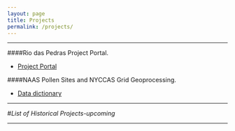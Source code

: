```yaml
---
layout: page
title: Projects
permalink: /projects/
---
```


<!--This is the base Jekyll theme. You can find out more info about customizing your Jekyll theme, as well as basic Jekyll usage documentation at [jekyllrb.com](http://jekyllrb.com/)

You can find the source code for the Jekyll new theme at: [github.com/jglovier/jekyll-new](https://github.com/jglovier/jekyll-new)

You can find the source code for Jekyll at [github.com/jekyll/jekyll](https://github.com/jekyll/jekyll)
-->

---

####Rio das Pedras Project Portal.
* [Project Portal](/projects/rdp)

####NAAS Pollen Sites and NYCCAS Grid Geoprocessing.
* [Data dictionary](http://beh-gis.github.io/projects/data_dictionary/naas_pollen_grid_variables_data_dictionary_20150128.pdf)

---

#*List of Historical Projects-upcoming*

---

